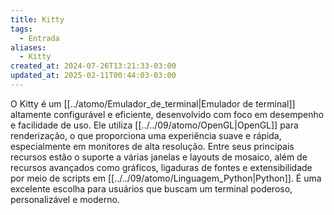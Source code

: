```yaml
---
title: Kitty
tags:
  - Entrada
aliases:
  - Kitty
created_at: 2024-07-26T13:21:33-03:00
updated_at: 2025-02-11T00:44:03-03:00
---
```


O Kitty é um [[../atomo/Emulador_de_terminal|Emulador de terminal]] altamente configurável e eficiente, desenvolvido com foco em desempenho e facilidade de uso. Ele utiliza [[../../09/atomo/OpenGL|OpenGL]] para renderização, o que proporciona uma experiência suave e rápida, especialmente em monitores de alta resolução. Entre seus principais recursos estão o suporte a várias janelas e layouts de mosaico, além de recursos avançados como gráficos, ligaduras de fontes e extensibilidade por meio de scripts em [[../../09/atomo/Linguagem_Python|Python]]. É uma excelente escolha para usuários que buscam um terminal poderoso, personalizável e moderno.